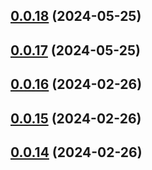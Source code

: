 ## [0.0.18](https://github.com/konotorii/osu-functions/compare/v0.0.17...v0.0.18) (2024-05-25)



## [0.0.17](https://github.com/konotorii/osu-functions/compare/v0.0.16...v0.0.17) (2024-05-25)



## [0.0.16](https://github.com/konotorii/osu-functions/compare/v0.0.15...v0.0.16) (2024-02-26)



## [0.0.15](https://github.com/konotorii/osu-functions/compare/v0.0.14...v0.0.15) (2024-02-26)



## [0.0.14](https://github.com/konotorii/osu-functions/compare/v0.0.13...v0.0.14) (2024-02-26)



